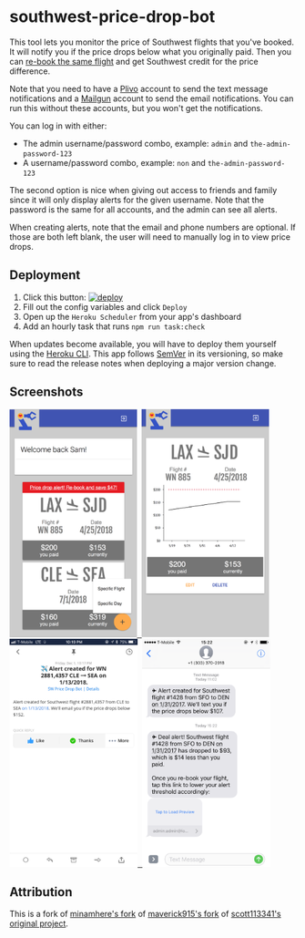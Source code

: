 # southwest-price-drop-bot


This tool lets you monitor the price of Southwest flights that you've booked. It will notify you if the price drops below what you originally paid. Then you can [re-book the same flight](http://dealswelike.boardingarea.com/2014/02/28/if-a-southwest-flight-goes-down-in-price/) and get Southwest credit for the price difference.

Note that you need to have a [Plivo](https://www.plivo.com) account to send the text message notifications and a [Mailgun](https://www.mailgun.com) account to send the email notifications. You can run this without these accounts, but you won't get the notifications.

You can log in with either:

- The admin username/password combo, example: `admin` and `the-admin-password-123`
- A username/password combo, example: `non` and `the-admin-password-123`

The second option is nice when giving out access to friends and family since it will only display alerts for the given username.  Note that the password is the same for all accounts, and the admin can see all alerts.

When creating alerts, note that the email and phone numbers are optional. If those are both left blank, the user will need to manually log in to view price drops.

## Deployment

1. Click this button: [![deploy][deploy-image]][deploy-href]
1. Fill out the config variables and click `Deploy`
1. Open up the `Heroku Scheduler` from your app's dashboard
1. Add an hourly task that runs `npm run task:check`

When updates become available, you will have to deploy them yourself using the [Heroku CLI](https://devcenter.heroku.com/articles/git).  This app follows [SemVer](http://semver.org/) in its versioning, so make sure to read the release notes when deploying a major version change.


## Screenshots

<kbd>
  <a href="https://raw.githubusercontent.com/samyun/southwest-price-drop-bot/master/screenshots/web-list.png">
    <img src="./screenshots/web-list.png" height="400" />
  </a>
</kbd>

<kbd>
  <a href="https://raw.githubusercontent.com/samyun/southwest-price-drop-bot/master/screenshots/web-detail.png">
    <img src="./screenshots/web-detail.png" height="400" />
  </a>
</kbd>

<kbd>
  <a href="https://raw.githubusercontent.com/samyun/southwest-price-drop-bot/master/screenshots/email-alert.jpeg">
    <img src="./screenshots/email-alert.jpeg" height="400" />
  </a>
</kbd>

<kbd>
  <a href="https://raw.githubusercontent.com/samyun/southwest-price-drop-bot/master/screenshots/sms.png">
    <img src="./screenshots/sms.png" height="400" />
  </a>
</kbd>

## Attribution

This is a fork of [minamhere's fork](https://github.com/minamhere/southwest-price-drop-bot) of [maverick915's fork](https://github.com/maverick915/southwest-price-drop-bot) of [scott113341's original project](https://github.com/scott113341/southwest-price-drop-bot).


[deploy-image]: https://www.herokucdn.com/deploy/button.svg
[deploy-href]: https://heroku.com/deploy
